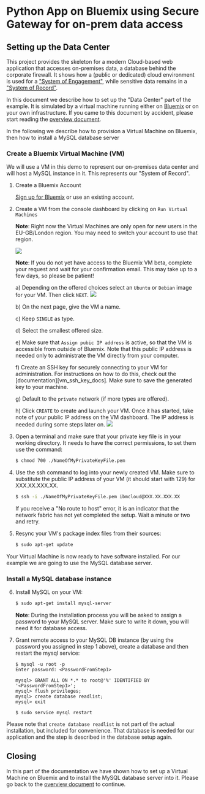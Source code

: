 # Python App on Bluemix using Secure Gateway for on-prem data access
## Setting up the Data Center

This project provides the skeleton for a modern Cloud-based web application that accesses on-premises data,
a database behind the corporate firewall. It shows how a (public or dedicated) cloud environment is used for
a ["System of Engagement"](https://en.wikipedia.org/wiki/Systems_of_Engagement), while sensitive data remains
in a ["System of Record"](https://en.wikipedia.org/wiki/System_of_record).

In this document we describe how to set up the "Data Center" part of the example. It is simulated by a virtual
machine running either on [Bluemix](http://www.ibm.com/cloud-computing/bluemix/) or on your own infrastructure. If you came to this document by accident, please start reading the [overview document](README.md).

In the following we describe how to provision a Virtual Machine on Bluemix, then how to install a MySQL database server

### Create a Bluemix Virtual Machine (VM)

We will use a VM in this demo to represent our on-premises data center and will host a MySQL instance in it. This represents our "System of Record".

1. Create a Bluemix Account

    [Sign up for Bluemix][bluemix_url] or use an existing account.
    
2. Create a VM from the console dashboard by clicking on `Run Virtual Machines`

	**Note**: Right now the Virtual Machines are only open for new users in the EU-GB/London region. You may need to switch your account to use that region.
	
	![](https://raw.githubusercontent.com/data-henrik/Bluemix-onprem-data/master/screenshots/BluemixRegion.png)

	**Note**: If you do not yet have access to the Bluemix VM beta, complete your request and wait for your confirmation email. This may take up to a few days, so please be patient!

	a) Depending on the offered choices select an `Ubuntu` or `Debian` image for your VM. Then click `NEXT`.
	![](https://raw.githubusercontent.com/data-henrik/Bluemix-onprem-data/master/screenshots/BluemixSelectVM.png)

	b) On the next page, give the VM a name.

	c) Keep `SINGLE` as type.

	d) Select the smallest offered size.

	e) Make sure that `Assign pubic IP address` is active, so that the VM is accessible from outside of Bluemix. Note that this public IP address is needed only to administrate the VM directly from your computer.

	f) Create an SSH key for securely connecting to your VM for administration. For instructions on how to do this, check out the [documentation][vm_ssh_key_docs]. Make sure to save the generated key to your machine.

	g) Default to the `private` network (if more types are offered).  

	h) Click `CREATE` to create and launch your VM. Once it has started, take note of your public IP address on the VM dashboard. The IP address is needed during some steps later on.
	![](https://raw.githubusercontent.com/data-henrik/Bluemix-onprem-data/master/screenshots/Bluemix_VMDetails.png)

3. Open a terminal and make sure that your private key file is in your working directory. It needs to have the correct permissions, to set them use the command:

	```sh
	$ chmod 700 ./NameOfMyPrivateKeyFile.pem
	```

4. Use the ssh command to log into your newly created VM. Make sure to substitute the public IP address of your VM (it should start with 129) for XXX.XX.XXX.XX.

	```sh
	$ ssh -i ./NameOfMyPrivateKeyFile.pem ibmcloud@XXX.XX.XXX.XX
	```

	If you receive a "No route to host" error, it is an indicator that the network fabric has not yet completed the setup. Wait a minute or two and retry.

5. Resync your VM's package index files from their sources:

	```sh
	$ sudo apt-get update
	```

Your Virtual Machine is now ready to have software installed. For our example we are going to use the MySQL database server.


### Install a MySQL database instance

6. Install MySQL on your VM:

	```sh
	$ sudo apt-get install mysql-server
	```

	**Note**: During the installation process you will be asked to assign a password to your MySQL server. Make sure to write it down, you will need it for database access.


7. Grant remote access to your MySQL DB instance (by using the password you assigned in step 1 above), create a database and then restart the mysql service:

	```
	$ mysql -u root -p
	Enter password: <PasswordFromStep1>

	mysql> GRANT ALL ON *.* to root@'%' IDENTIFIED BY '<PasswordFromStep1>';
	mysql> flush privileges;
	mysql> create database readlist;
	mysql> exit

	$ sudo service mysql restart
	```

Please note that `create database readlist` is not part of the actual installation, but included for convenience. That database is needed for our application and the step is described in the database setup again.

## Closing

In this part of the documentation we have shown how to set up a Virtual Machine on Bluemix and to install the MySQL database server into it. Please go back to the [overview document](README.md) to continue.

[bluemix_url]: http://www.ibm.com/cloud-computing/bluemix/
